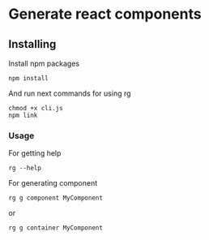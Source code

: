# Generate react components


## Installing

Install npm packages

```
npm install
```

And run next commands for using rg

```
chmod +x cli.js
npm link
```

### Usage
For getting help

```
rg --help
```

For generating component

```
rg g component MyComponent
```

or

```
rg g container MyComponent
```